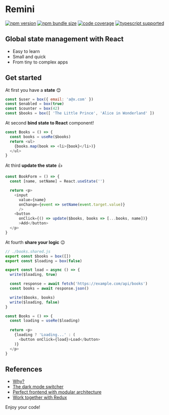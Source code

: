 # Remini

[![npm version](https://img.shields.io/npm/v/remini?style=flat-square)](https://www.npmjs.com/package/remini) [![npm bundle size](https://img.shields.io/bundlephobia/minzip/remini?style=flat-square)](https://bundlephobia.com/result?p=remini) [![code coverage](https://img.shields.io/coveralls/github/betula/remini?style=flat-square)](https://coveralls.io/github/betula/remini) [![typescript supported](https://img.shields.io/npm/types/typescript?style=flat-square)](./src/index.d.ts)

## Global state management with React

- Easy to learn
- Small and quick
- From tiny to complex apps

<!--
The key to winning is the shared state and logic. Pure React doesn't have a convenient way to organize shared states that can be used whole the application. 

Suggested React ways are passing state by props thought nesting components from parent to child, and using Context for giving shared access to some state values in children components. Both ways can't share state with any part of your app!

Architecture with a shared state provides more simplest code. You can control your state and logic in separate files that can be accessed whole the app. You can easily change your shared state and read it everywhere.
-->

## Get started

At first you have a **state** 😊

```javascript
const $user = box({ email: 'a@x.com' })
const $enabled = box(true)
const $counter = box(42)
const $books = box([ 'The Little Prince', 'Alice in Wonderland' ])
```

At second **bind state to React** component!

```javascript
const Books = () => {
  const books = useRe($books)
  return <ul>
    {books.map(book => <li>{book}</li>)}
  </ul>
}
```

At third **update the state** 👍

```javascript
const BookForm = () => {
  const [name, setName] = React.useState('')

  return <p>
    <input 
      value={name}
      onChange={event => setName(event.target.value)} 
      />
    <button
      onClick={() => update($books, books => [...books, name])}
      >Add</button>
  </p>
}
```

At fourth **share your logic** 😉

```javascript
// ./books.shared.js
export const $books = box([])
export const $loading = box(false)

export const load = async () => {
  write($loading, true)

  const response = await fetch('https://example.com/api/books')
  const books = await response.json()

  write($books, books)
  write($loading, false)
}
```

```javascript
const Books = () => {
  const loading = useRe($loading)
  
  return <p>
    {loading ? 'Loading...' : (
      <button onClick={load}>Load</button>
    )}
  </p>
}
```



<!-- Perfect code-splitting, pretty and minimalistic syntax, well structured and maintainable codebase. -->

<!--
Your coding time saver!

Minimal, well structured, and flexible codebase save a lot of developer time for maintain and grouth your React applications.

How it works

Usually when you just start React project or have a very small one, your codebase is short, undestable and simple, you can easily google examples of common issues.

But as you write the business logic of your application, the code gets larger and it becomes more and more difficult to understand the abundance of files, tricks and code pieces.

You should clear understand where is a place to your logic, how you can write as many code as you want without reduce your application maintance.

- How to make a simple React application who can easily upscale to large application by business demand
- How to organize your code clean with minimal React components and convinient separated logic
- How to speed up your application and reduce boilerplate

## Tiny frontend with modular architecture.

-->



<!--
## The dark mode switcher

A good example of a shared state benefit is the Dark mode switcher. Because you should get access to user choice in a big set of React components, it is very inconvenient to use props passing pattern.

What is necessary to implement:

- Provide convenient functions for changing user choices.
- Provide access to user choice around the app code.
- Keep user choice across browser sessions.

Will clearly demonstrate how to create, use and propagate a shared state.

Each shared state is stored in a special place created by calling the "re" function. This will be a reactive variable, which means we will be able to update all places where it is used when it changes.

We will keep the dark mode enabled state in this way.

To update the value of a reactive variable, we will use the "update" function. That takes the dark mode reactive variable as the first argument and the updater function as the second one. The updater function receives the current state in the first argument and returned the new state of dark mode.

```javascript
// dark-mode.shared.js
import { re, update } from "remini"

// create new reactive variable with "false" by default
export const $darkMode = re(false)

// create a function that should change dark mode to opposite each time calling
export const toggleDarkMode = () => {
  update($darkMode, (enabled) => !enabled)
}
```

Now we can read and subscribe to dark mode changes everywhere we need.

For easy binding to the React components, the "useRe" hook function is used. It allows you to get the value of the reactive variable, as well as automatically update the React component when the value changes.

```javascript
import { useRe } from "remini"
import { $darkMode, toggleDarkMode } from "./dark-mode.shared"

export const DarkModeButton = () => {
  const darkMode = useRe($darkMode)

  return (
    <button onClick={toggleDarkMode}>
      Switch to {darkMode ? "light" : "dark"} mode
    </button>
  )
}
```

Excellent! Now you can easily derive dark mode state to any React component using the same way. This is very simple, you should get state of the dark mode using the "useRe" hook, and it's all that you need. Each time when dark mode state will be changed, and all components using it will be updated automatically.

And finally, we should make some code updates, because we almost forget to save user choice to browser local storage, to keep persistent between browser sessions.

For accessing storage we will use the "localStorage" browser API. We will call "getItem" to retrieve the saved state, and call "setItem" to save it.

```javascript
// import { write, on } from "remini"

// get choice from previous browser session when reactive variable create
write($darkMode, localStorage.getItem("darkMode") === "on")

// update user choice in browser local storage each time then it changed
on($darkMode, (enabled) => {
  localStorage.setItem("darkMode", enabled ? "on" : "off")
})
```

The last operation in this example call of "on" function. It means that we subscribe to changes in dark mode reactive variable, and react on them each time changes for saving state to browser persistence storage.

Brilliant! Now you can use it everywhere you want, it's worked well and should provide benefits for your users!

[![Edit DarkMode module with Remini](https://codesandbox.io/static/img/play-codesandbox.svg)](https://codesandbox.io/s/darkmode-module-with-remini-5updlc?file=/src/App.js)

It's looking good and provides you with convenient opportunities for controlling your shared state, and deriving in any parts of your application. You can create as many reactive variables as you want, it's quick and useful!

-->
<!--

## Work together with Redux

It's easy! You can simply create Remini reactive variable from Redux store, and use it everywhere you want!

```javascript
// ./remini-store.js
import { re, write } from "remini"
import { store } from "./redux-store"

export const $store = re(store.getState())

store.subscribe(() => {
  write($store, store.getState())
})
```

And you can make cached selectors for performance optimization reasons.

```javascript
// ./remini-selectors.js
import { select } from "remini"
import { $store } from "./remini-store"

export const $user = select($store, (state) => state.user)

export const $fullName = select(
  $user,
  (user) => `${user.firstName} ${user.lastName}`
)
```

And use it everywhere.

```javascript
import { useRe } from "remini"
import { $fullName } from "./remini-selectors"

export const UserInfo = () => {
  const fullName = useRe($fullName)

  return <p>{fullName}</p>
}
```

As you can see, everything is quite simple and can be effectively used together!

[![Edit Redux with Remini](https://codesandbox.io/static/img/play-codesandbox.svg)](https://codesandbox.io/s/redux-with-remini-ou9v4e?file=/src/components/UserInfo.js)

-->

<!--
## Modularity

Perfect frontend with modular architecture.

- No need to wrap the application to Context Provider for each module.
- Import and use, easy code for embedding.
- Created just when it is used, by demand, that increases in performance.


<!--
## Perfect frontend with modular architecture.

- No need to wrap the application to Context Provider for each module.
- Import and use, easy code for embedding.
- Created just when it is used, by demand, that increases in performance.

```javascript
// counter.shared.js
import { re, wrap, read, write, shared } from "remini"

const Counter = () => {
  const $value = re(0)
  const $next = wrap(() => read($value) + 1)

  const inc = () => update($value, n => n + 1)
  const reset = () => write($value, 0)

  return { $value, $next, inc, reset }
}

export const sharedCounter = () => shared(Counter)
```

```javascript
import { observe, read } from "remini"
import { sharedCounter } from "./counter.shared"

const Counter = observe(() => {
  const { $value, $next, inc } = sharedCounter()

  return <p>
    {read($value)}
    <button onClick={inc}>➪</button>
    {read($next)}
  </p>
})

const Reset = () => {
  const { reset } = sharedCounter()
  return <button onClick={reset}>↻</button>
}

export const App = () => (
  <>
    <Counter />
    <Counter />
    <Reset />
  </>
)
```

[![Edit Counter with Remini](https://codesandbox.io/static/img/play-codesandbox.svg)](https://codesandbox.io/s/counter-with-remini-mp2ldi?file=/src/App.js)


## Clear React components and convenient separated logic

```javascript
// Counter.js
import { read, useLogic, re, update, wrap } from "remini";

const CounterLogic = () => {
  const $value = re(0);
  const inc = () => update($value, (n) => n + 1);

  return wrap(() => ({
    value: read($value),
    inc
  }));
};

export const Counter = () => {
  const { value, inc } = useLogic(CounterLogic);

  return (
    <p>
      {value}
      <button onClick={inc}>➪</button>
    </p>
  );
};
```

[![Edit Logic free React component with Remini](https://codesandbox.io/static/img/play-codesandbox.svg)](https://codesandbox.io/s/logic-free-react-component-with-remini-4bklxc?file=/src/Counter.js)

-->

<!--

## Work together with Redux

## Simple unit testing

-->

<!--
**Pure reactivity**

```javascript
import { re, read, write, update, wrap, on } from "remini"

const $value = re(0)
const $next = wrap(() => read($value) + 1)

on($value, n => console.log('The current value:', n))

update($value, n => n + 1)  // The current value: 1
write($value, 2)            // The current value: 2

console.log(read($next))    // 3
```
-->


## References

- [Why?]()
- [The dark mode switcher]()
- [Perfect frontend with modular architecture]()
- [Work together with Redux]()

<!--
- [Pure reactivity]()
-->
Enjoy your code!


